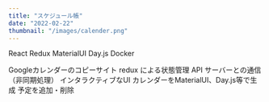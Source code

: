 ```yaml
---
title: "スケジュール帳"
date: "2022-02-22"
thumbnail: "/images/calender.png"
---
```


React
Redux
MaterialUI
Day.js
Docker

Googleカレンダーのコピーサイト
redux による状態管理
API サーバーとの通信（非同期処理）
インタラクティブなUI
カレンダーをMaterialUI、Day.js等で生成
予定を追加・削除